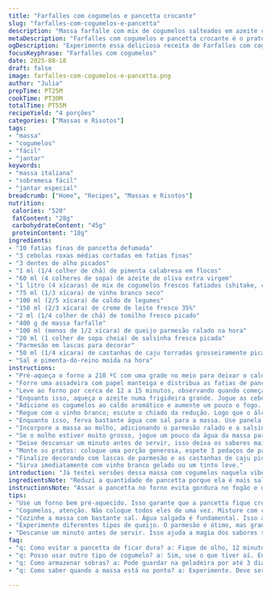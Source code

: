 ```yaml
---
title: "Farfalles com cogumelos e pancetta crocante"
slug: "farfalles-com-cogumelos-e-pancetta"
description: "Massa farfalle com mix de cogumelos salteados em azeite com alho e cebola roxa, toque de pimenta calabresa, vinho branco e creme fresco. Pancetta assada no forno até ficar crocante por fora e macia por dentro, usada como chips e para decorar. Parmesão ralado na intensidade certa, com nozes torradas que dão crocância e sabor marcante. Receita garante equilíbrio entre textura, sabor e cremosidade. Ajustes no tempo e ingredientes facilitam adaptação ao que tem em casa, sem perder personalidade."
metaDescription: "Farfalles com cogumelos e pancetta crocante é o prato perfeito para amantes de sabores intensos e texturas incríveis que encantam a cada garfada"
ogDescription: "Experimente essa deliciosa receita de Farfalles com cogumelos e pancetta crocante que traz um equilíbrio perfeito de sabores e texturas. Prepare-se para se surpreender"
focusKeyphrase: "Farfalles com cogumelos"
date: 2025-08-18
draft: false
image: farfalles-com-cogumelos-e-pancetta.png
author: "Julia"
prepTime: PT25M
cookTime: PT30M
totalTime: PT55M
recipeYield: "4 porções"
categories: ["Massas e Risotos"]
tags:
- "massa"
- "cogumelos"
- "fácil"
- "jantar"
keywords:
- "massa italiana"
- "sobremesa fácil"
- "jantar especial"
breadcrumb: ["Home", "Recipes", "Massas e Risotos"]
nutrition: 
 calories: "520"
 fatContent: "28g"
 carbohydrateContent: "45g"
 proteinContent: "18g"
ingredients:
- "10 fatias finas de pancetta defumada"
- "3 cebolas roxas médias cortadas em fatias finas"
- "3 dentes de alho picados"
- "1 ml (1/4 colher de chá) de pimenta calabresa em flocos"
- "60 ml (4 colheres de sopa) de azeite de oliva extra virgem"
- "1 litro (4 xícaras) de mix de cogumelos frescos fatiados (shitake, champignon paris, portobello, shimeji)"
- "75 ml (1/3 xícara) de vinho branco seco"
- "100 ml (2/5 xícara) de caldo de legumes"
- "150 ml (2/3 xícara) de creme de leite fresco 35%"
- "2 ml (1/4 colher de chá) de tomilho fresco picado"
- "400 g de massa farfalle"
- "100 ml (menos de 1/2 xícara) de queijo parmesão ralado na hora"
- "20 ml (1 colher de sopa cheia) de salsinha fresca picada"
- "Parmesão em lascas para decorar"
- "50 ml (1/4 xícara) de castanhas de caju torradas grosseiramente picadas"
- "Sal e pimenta-do-reino moída na hora"
instructions:
- "Pré-aqueça o forno a 210 ºC com uma grade no meio para deixar o calor circular bem."
- "Forre uma assadeira com papel manteiga e distribua as fatias de pancetta em uma única camada; o segredo é garantir espaço pra que fiquem crocantes e não grudem."
- "Leve ao forno por cerca de 12 a 15 minutos, observando quando começarem a dourar e ficar estaladiças; cuidado para não passar do ponto e virar duro demais. Retire e deixe escorrer em papel absorvente para tirar excesso de gordura."
- "Enquanto isso, aqueça o azeite numa frigideira grande. Jogue as cebolas fatiadas, o alho e a pimenta calabresa. O cheiro vai invadir a cozinha; mexa até a cebola amolecer, mas sem escurecer, uns 5 minutos em fogo médio."
- "Adicione os cogumelos ao caldo aromático e aumente um pouco o fogo. Mexa com frequência até a água dentro dos cogumelos evaporar e eles começarem a dourar, mais uns 7 minutos. É o momento que libera o umami, importante para chegar naquele sabor intenso."
- "Regue com o vinho branco; escute o chiado da redução. Logo que o álcool evaporar, jogue o caldo vegetal e o creme de leite. Abaixe o fogo, misture o tomilho e deixe o molho reduzir até engrossar levemente, coisa de 10 minutos, mexendo de vez em quando para não grudar no fundo."
- "Enquanto isso, ferva bastante água com sal para a massa. Use panela grande para farfalle não grudarem. Cozinhe até ficar al dente – sinta firmeza e flexibilidade na mordida, não perca o ponto. Escorra e reserve um pouco da água do cozimento para possíveis ajustes na textura do molho."
- "Incorpore a massa ao molho, adicionando o parmesão ralado e a salsinha. Use uma pinça ou colher de pau para misturar delicadamente, sem quebrar os farfalles."
- "Se o molho estiver muito grosso, jogue um pouco da água da massa para soltar; deve ficar cremoso e envolver bem cada pedaço. Ajuste sal e pimenta a gosto."
- "Deixe descansar um minuto antes de servir, isso deixa os sabores mais integrados."
- "Monte os pratos: coloque uma porção generosa, espete 3 pedaços de pancetta por cima para contraste crocante e salgado."
- "Finalize decorando com lascas de parmesão e as castanhas de caju picadas para um toque inesperado e crocante."
- "Sirva imediatamente com vinho branco gelado ou um tinto leve."
introduction: "Já testei versões dessa massa com cogumelos naquela vibe clássica italiana; só que usar o mix errado e não controlar a redução do molho podia desequilibrar tudo. Pancetta crocante? Fundamental pra contrastar textura; mas tem que controlar tempo pra não virar pedregulho. Adicionar castanhas traz aquele toque pessoal que descobri numa viagem no interior da Toscana – a crocância aparece como uma surpresa a cada garfada. O vinho branco na hora certa deixa o molho mais leve; o creme precisa ser fresco, não daqueles de caixinha que mudam o sabor. Não deixar os cogumelos cozinhando em fogo alto demais evita que amarguem. O truque está na paciência entre uma etapa e outra, e em saber sentir quando cada ingrediente tá no ponto certo."
ingredientsNote: "Reduzi a quantidade de pancetta porque ela é mais salgada e defumada que a tradicional doce, substituindo assim 2 fatias para melhor controle de sódio. Troquei a mistura original de cogumelos por variedades que encontro mais facilmente no Brasil e com sabores mais marcantes como shitake e shimeji. Romã ou tomilho podem ser alternativas interessantes ao alecrim para experimentar perfis novos, mas aqui usei tomilho para manter aroma fino. Castanhas de caju substituem as tradicionais nozes para uma textura crocante mais delicada, além de serem mais comuns e rápidas de torrar. Aumentei o azeite para garantir que o refogado fique brilhante e íntegro, o que faz diferença no sabor final. O vinho branco deve ser seco, um chardonnay ou sauvignon blanc funcionam muito bem, lembrando evitar o barato que pode alterar o gosto da massa."
instructionsNote: "Assar a pancetta no forno evita gordura no fogão e obtém crocância uniforme; papel manteiga aqui ajuda para limpeza e evita que grudam. No preparo dos cogumelos, foco em dourar bem evitando acúmulo de líquido – se notar muita água, aumente a chama e mexa mais. O vinho entra para abrir o sabor, o caldo e o creme afinam o molho. Misturar massa com o molho ainda quente garante melhor absorção sem endurecer a massa. Se a mistura ficar muito espessa, a água do cozimento da massa é o truque para ajustar a textura sem perder densidade. Por fim, servir com pancetta por cima mantém crocância e charme no prato. Evite cozinhar tudo junto muito cedo para não perder as sensações da pancetta crocante."
tips:
- "Use um forno bem pré-aquecido. Isso garante que a pancetta fique crocante. Não subestime o espaço na assadeira. Mantém as fatias separadas. Fique de olho nos 12 minutos. Pode queimar rápido se não for monitorado."
- "Cogumelos, atenção. Não coloque todos eles de uma vez. Misture com cuidado. A água precisa evaporar. Isso realça o sabor. E nada de fogo alto demais. Evita amargor que estraga o prato."
- "Cozinhe a massa com bastante sal. Água salgada é fundamental. Isso ajuda a dar gosto à massa. Quando escorregar, reserve um pouco da água. Isso é um backup em caso de molho muito grosso depois."
- "Experimente diferentes tipos de queijo. O parmesão é ótimo, mas grana padano funciona também. E não tenha medo de trocar as castanhas. Amêndoas vão bem aqui. A textura crocante é que importa."
- "Descanse um minuto antes de servir. Isso ajuda a magia dos sabores se misturarem ainda melhor. Apresente com estilo. Lascas de parmesão na hora. E castanhas picadas em cima, é o charme."
faq:
- "q: Como evitar a pancetta de ficar dura? a: Fique de olho, 12 minutos é o ideal. Tira assim que ficar dourada e crocante. Não deixe demais. Olho na textura."
- "q: Posso usar outro tipo de cogumelo? a: Sim, use o que tiver aí. Entre o shimeji e o champignon, cada um traz seu sabor. Não esqueça de ajustar o tempo."
- "q: Como armazenar sobras? a: Pode guardar na geladeira por até 3 dias. Coloque em um recipiente bem fechado. Para reaquecer, adicione um pouco de água da massa. Assim não seca."
- "q: Como saber quando a massa está no ponto? a: Experimente. Deve ser al dente, firme na mordida. Cozinhe em água bem salgada. E lembre-se, escorra e reserve a água."

---
```

